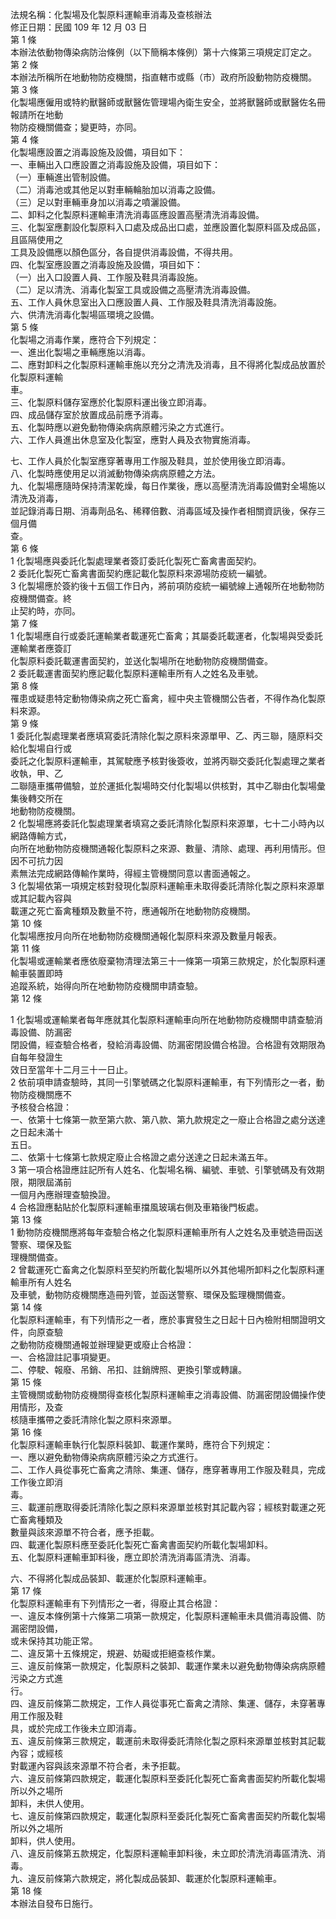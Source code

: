 法規名稱：化製場及化製原料運輸車消毒及查核辦法  
修正日期：民國 109 年 12 月 03 日  
第 1 條  
本辦法依動物傳染病防治條例（以下簡稱本條例）第十六條第三項規定訂定之。  
第 2 條  
本辦法所稱所在地動物防疫機關，指直轄市或縣（市）政府所設動物防疫機關。  
第 3 條  
化製場應僱用或特約獸醫師或獸醫佐管理場內衛生安全，並將獸醫師或獸醫佐名冊報請所在地動  
物防疫機關備查；變更時，亦同。  
第 4 條  
化製場應設置之消毒設施及設備，項目如下：  
一、車輛出入口應設置之消毒設施及設備，項目如下：  
（一）車輛進出管制設備。  
（二）消毒池或其他足以對車輛輪胎加以消毒之設備。  
（三）足以對車輛車身加以消毒之噴灑設備。  
二、卸料之化製原料運輸車清洗消毒區應設置高壓清洗消毒設備。  
三、化製室應劃設化製原料入口處及成品出口處，並應設置化製原料區及成品區，且區隔使用之  
工具及設備應以顏色區分，各自提供消毒設備，不得共用。  
四、化製室應設置之消毒設施及設備，項目如下：  
（一）出入口設置人員、工作服及鞋具消毒設施。  
（二）足以清洗、消毒化製室工具或設備之高壓清洗消毒設備。  
五、工作人員休息室出入口應設置人員、工作服及鞋具清洗消毒設施。  
六、供清洗消毒化製場區環境之設備。  
第 5 條  
化製場之消毒作業，應符合下列規定：  
一、進出化製場之車輛應施以消毒。  
二、應對卸料之化製原料運輸車施以充分之清洗及消毒，且不得將化製成品放置於化製原料運輸  
車。  
三、化製原料儲存室應於化製原料運出後立即消毒。  
四、成品儲存室於放置成品前應予消毒。  
五、化製時應以避免動物傳染病病原體污染之方式進行。  
六、工作人員進出休息室及化製室，應對人員及衣物實施消毒。  


七、工作人員於化製室應穿著專用工作服及鞋具，並於使用後立即消毒。  
八、化製時應使用足以消滅動物傳染病病原體之方法。  
九、化製場應隨時保持清潔乾燥，每日作業後，應以高壓清洗消毒設備對全場施以清洗及消毒，  
並記錄消毒日期、消毒劑品名、稀釋倍數、消毒區域及操作者相關資訊後，保存三個月備  
查。  
第 6 條  
1 化製場應與委託化製處理業者簽訂委託化製死亡畜禽書面契約。  
2 委託化製死亡畜禽書面契約應記載化製原料來源場防疫統一編號。  
3 化製場應於簽約後十五個工作日內，將前項防疫統一編號線上通報所在地動物防疫機關備查。終  
止契約時，亦同。  
第 7 條  
1 化製場應自行或委託運輸業者載運死亡畜禽；其屬委託載運者，化製場與受委託運輸業者應簽訂  
化製原料委託載運書面契約，並送化製場所在地動物防疫機關備查。  
2 委託載運書面契約應記載化製原料運輸車所有人之姓名及車號。  
第 8 條  
罹患或疑患特定動物傳染病之死亡畜禽，經中央主管機關公告者，不得作為化製原料來源。  
第 9 條  
1 委託化製處理業者應填寫委託清除化製之原料來源單甲、乙、丙三聯，隨原料交給化製場自行或  
委託之化製原料運輸車，其駕駛應予核對後簽收，並將丙聯交委託化製處理之業者收執，甲、乙  
二聯隨車攜帶備驗，並於運抵化製場時交付化製場以供核對，其中乙聯由化製場彙集後轉交所在  
地動物防疫機關。  
2 化製場應將委託化製處理業者填寫之委託清除化製原料來源單，七十二小時內以網路傳輸方式，  
向所在地動物防疫機關通報化製原料之來源、數量、清除、處理、再利用情形。但因不可抗力因  
素無法完成網路傳輸作業時，得經主管機關同意以書面通報之。  
3 化製場依第一項規定核對發現化製原料運輸車未取得委託清除化製之原料來源單或其記載內容與  
載運之死亡畜禽種類及數量不符，應通報所在地動物防疫機關。  
第 10 條  
化製場應按月向所在地動物防疫機關通報化製原料來源及數量月報表。  
第 11 條  
化製場或運輸業者應依廢棄物清理法第三十一條第一項第三款規定，於化製原料運輸車裝置即時  
追蹤系統，始得向所在地動物防疫機關申請查驗。  
第 12 條  


1 化製場或運輸業者每年應就其化製原料運輸車向所在地動物防疫機關申請查驗消毒設備、防漏密  
閉設備，經查驗合格者，發給消毒設備、防漏密閉設備合格證。合格證有效期限為自每年發證生  
效日至當年十二月三十一日止。  
2 依前項申請查驗時，其同一引擎號碼之化製原料運輸車，有下列情形之一者，動物防疫機關應不  
予核發合格證：  
一、依第十七條第一款至第六款、第八款、第九款規定之一廢止合格證之處分送達之日起未滿十  
五日。  
二、依第十七條第七款規定廢止合格證之處分送達之日起未滿五年。  
3 第一項合格證應註記所有人姓名、化製場名稱、編號、車號、引擎號碼及有效期限，期限屆滿前  
一個月內應辦理查驗換證。  
4 合格證應黏貼於化製原料運輸車擋風玻璃右側及車箱後門板處。  
第 13 條  
1 動物防疫機關應將每年查驗合格之化製原料運輸車所有人之姓名及車號造冊函送警察、環保及監  
理機關備查。  
2 曾載運死亡畜禽之化製原料至契約所載化製場所以外其他場所卸料之化製原料運輸車所有人姓名  
及車號，動物防疫機關應造冊列管，並函送警察、環保及監理機關備查。  
第 14 條  
化製原料運輸車，有下列情形之一者，應於事實發生之日起十日內檢附相關證明文件，向原查驗  
之動物防疫機關通報並辦理變更或廢止合格證：  
一、合格證註記事項變更。  
二、停駛、報廢、吊銷、吊扣、註銷牌照、更換引擎或轉讓。  
第 15 條  
主管機關或動物防疫機關得查核化製原料運輸車之消毒設備、防漏密閉設備操作使用情形，及查  
核隨車攜帶之委託清除化製之原料來源單。  
第 16 條  
化製原料運輸車執行化製原料裝卸、載運作業時，應符合下列規定：  
一、應以避免動物傳染病病原體污染之方式進行。  
二、工作人員從事死亡畜禽之清除、集運、儲存，應穿著專用工作服及鞋具，完成工作後立即消  
毒。  
三、載運前應取得委託清除化製之原料來源單並核對其記載內容；經核對載運之死亡畜禽種類及  
數量與該來源單不符合者，應予拒載。  
四、載運化製原料應至委託化製死亡畜禽書面契約所載化製場卸料。  
五、化製原料運輸車卸料後，應立即於清洗消毒區清洗、消毒。  


六、不得將化製成品裝卸、載運於化製原料運輸車。  
第 17 條  
化製原料運輸車有下列情形之一者，得廢止其合格證：  
一、違反本條例第十六條第二項第一款規定，化製原料運輸車未具備消毒設備、防漏密閉設備，  
或未保持其功能正常。  
二、違反第十五條規定，規避、妨礙或拒絕查核作業。  
三、違反前條第一款規定，化製原料之裝卸、載運作業未以避免動物傳染病病原體污染之方式進  
行。  
四、違反前條第二款規定，工作人員從事死亡畜禽之清除、集運、儲存，未穿著專用工作服及鞋  
具，或於完成工作後未立即消毒。  
五、違反前條第三款規定，載運前未取得委託清除化製之原料來源單並核對其記載內容；或經核  
對載運內容與該來源單不符合者，未予拒載。  
六、違反前條第四款規定，載運化製原料至委託化製死亡畜禽書面契約所載化製場所以外之場所  
卸料，未供人使用。  
七、違反前條第四款規定，載運化製原料至委託化製死亡畜禽書面契約所載化製場所以外之場所  
卸料，供人使用。  
八、違反前條第五款規定，化製原料運輸車卸料後，未立即於清洗消毒區清洗、消毒。  
九、違反前條第六款規定，將化製成品裝卸、載運於化製原料運輸車。  
第 18 條  
本辦法自發布日施行。  


